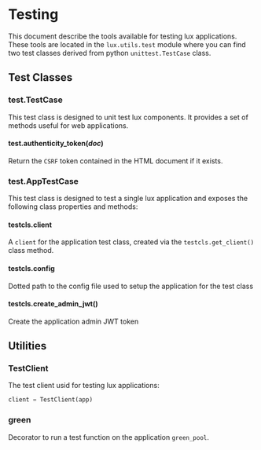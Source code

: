 # Testing

This document describe the tools available for testing lux applications.
These tools are located in the ``lux.utils.test`` module where you can
find two test classes derived from python ``unittest.TestCase``
class.

## Test Classes

### test.TestCase

This test class is designed to unit test lux components. It provides a
set of methods useful for web applications.

#### test.authenticity_token(*doc*)

Return the ``CSRF`` token contained in the HTML document if it exists.

### test.AppTestCase

This test class is designed to test a single lux application and
exposes the following class properties and methods:

#### testcls.client

A ``client`` for the application test class, created via
the ``testcls.get_client()`` class method.

#### testcls.config

Dotted path to the config file used to setup the application for
the test class

#### testcls.create_admin_jwt()

Create the application admin JWT token

## Utilities

### TestClient

The test client usid for testing lux applications:
```python
client = TestClient(app)
```


### green

Decorator to run a test function on the application ``green_pool``.
